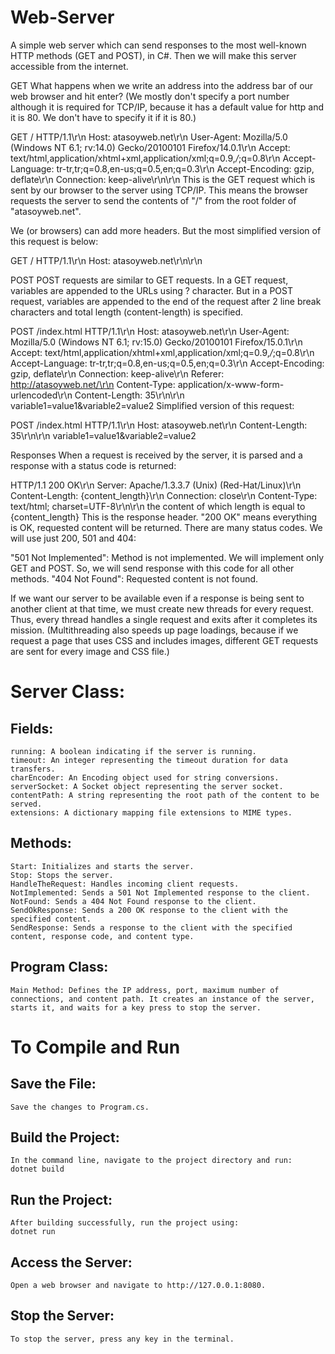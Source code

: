 # Web-Server

A simple web server which can send responses to the most well-known HTTP methods (GET and POST), in C#. Then we will make this server accessible from the internet.

GET
What happens when we write an address into the address bar of our web browser and hit enter? (We mostly don't specify a port number although it is required for TCP/IP, because it has a default value for http and it is 80. We don't have to specify it if it is 80.)

GET / HTTP/1.1\r\n
Host: atasoyweb.net\r\n
User-Agent: Mozilla/5.0 (Windows NT 6.1; rv:14.0) Gecko/20100101 Firefox/14.0.1\r\n
Accept: text/html,application/xhtml+xml,application/xml;q=0.9,*/*;q=0.8\r\n
Accept-Language: tr-tr,tr;q=0.8,en-us;q=0.5,en;q=0.3\r\n
Accept-Encoding: gzip, deflate\r\n
Connection: keep-alive\r\n\r\n
This is the GET request which is sent by our browser to the server using TCP/IP. This means the browser requests the server to send the contents of "/" from the root folder of "atasoyweb.net".

We (or browsers) can add more headers. But the most simplified version of this request is below:

GET / HTTP/1.1\r\n
Host: atasoyweb.net\r\n\r\n 

POST
POST requests are similar to GET requests. In a GET request, variables are appended to the URLs using ? character. But in a POST request, variables are appended to the end of the request after 2 line break characters and total length (content-length) is specified.

POST /index.html HTTP/1.1\r\n
Host: atasoyweb.net\r\n
User-Agent: Mozilla/5.0 (Windows NT 6.1; rv:15.0) Gecko/20100101 Firefox/15.0.1\r\n
Accept: text/html,application/xhtml+xml,application/xml;q=0.9,*/*;q=0.8\r\n
Accept-Language: tr-tr,tr;q=0.8,en-us;q=0.5,en;q=0.3\r\n
Accept-Encoding: gzip, deflate\r\n
Connection: keep-alive\r\n
Referer: http://atasoyweb.net/\r\n
Content-Type: application/x-www-form-urlencoded\r\n
Content-Length: 35\r\n\r\n
variable1=value1&variable2=value2
Simplified version of this request:

POST /index.html HTTP/1.1\r\n
Host: atasoyweb.net\r\n
Content-Length: 35\r\n\r\n
variable1=value1&variable2=value2 

Responses
When a request is received by the server, it is parsed and a response with a status code is returned:

HTTP/1.1 200 OK\r\n
Server: Apache/1.3.3.7 (Unix) (Red-Hat/Linux)\r\n
Content-Length: {content_length}\r\n
Connection: close\r\n
Content-Type: text/html; charset=UTF-8\r\n\r\n
the content of which length is equal to {content_length}
This is the response header. "200 OK" means everything is OK, requested content will be returned. There are many status codes. We will use just 200, 501 and 404:

"501 Not Implemented": Method is not implemented. We will implement only GET and POST. So, we will send response with this code for all other methods.
"404 Not Found": Requested content is not found.

If we want our server to be available even if a response is being sent to another client at that time, we must create new threads for every request. Thus, every thread handles a single request and exits after it completes its mission. (Multithreading also speeds up page loadings, because if we request a page that uses CSS and includes images, different GET requests are sent for every image and CSS file.)

# Server Class:

## Fields:
    running: A boolean indicating if the server is running.
    timeout: An integer representing the timeout duration for data transfers.
    charEncoder: An Encoding object used for string conversions.
    serverSocket: A Socket object representing the server socket.
    contentPath: A string representing the root path of the content to be served.
    extensions: A dictionary mapping file extensions to MIME types.
## Methods:
    Start: Initializes and starts the server.
    Stop: Stops the server.
    HandleTheRequest: Handles incoming client requests.
    NotImplemented: Sends a 501 Not Implemented response to the client.
    NotFound: Sends a 404 Not Found response to the client.
    SendOkResponse: Sends a 200 OK response to the client with the specified content.
    SendResponse: Sends a response to the client with the specified content, response code, and content type.
## Program Class:
    Main Method: Defines the IP address, port, maximum number of connections, and content path. It creates an instance of the server, starts it, and waits for a key press to stop the server.

# To Compile and Run
## Save the File:
    Save the changes to Program.cs.

## Build the Project:
    In the command line, navigate to the project directory and run:
    dotnet build

## Run the Project:
    After building successfully, run the project using:
    dotnet run

## Access the Server:
    Open a web browser and navigate to http://127.0.0.1:8080.

## Stop the Server:
    To stop the server, press any key in the terminal.